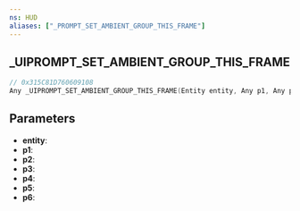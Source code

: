 ```yaml
---
ns: HUD
aliases: ["_PROMPT_SET_AMBIENT_GROUP_THIS_FRAME"]
---
```

## _UIPROMPT_SET_AMBIENT_GROUP_THIS_FRAME

```c
// 0x315C81D760609108
Any _UIPROMPT_SET_AMBIENT_GROUP_THIS_FRAME(Entity entity, Any p1, Any p2, Any p3, Any p4, Any p5, Any p6);
```

## Parameters
* **entity**:
* **p1**:
* **p2**:
* **p3**:
* **p4**:
* **p5**:
* **p6**:

